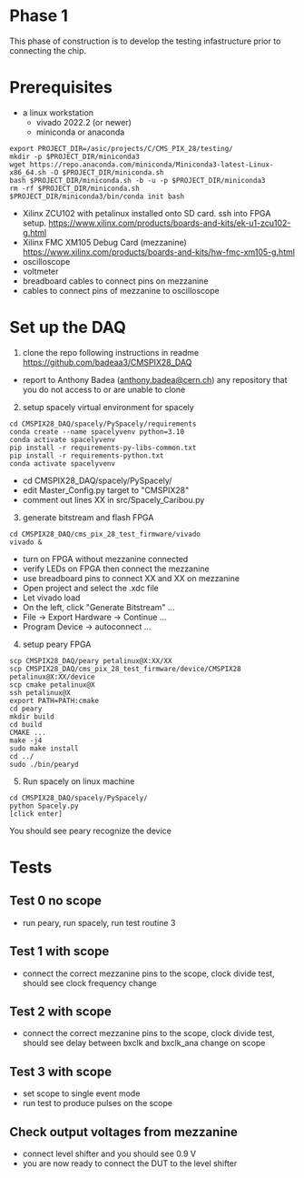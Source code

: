 # Phase 1

This phase of construction is to develop the testing infastructure prior to connecting the chip.

# Prerequisites
- a linux workstation
  - vivado 2022.2 (or newer)
  - miniconda or anaconda
```
export PROJECT_DIR=/asic/projects/C/CMS_PIX_28/testing/
mkdir -p $PROJECT_DIR/miniconda3
wget https://repo.anaconda.com/miniconda/Miniconda3-latest-Linux-x86_64.sh -O $PROJECT_DIR/miniconda.sh
bash $PROJECT_DIR/miniconda.sh -b -u -p $PROJECT_DIR/miniconda3
rm -rf $PROJECT_DIR/miniconda.sh
$PROJECT_DIR/miniconda3/bin/conda init bash
```
- Xilinx ZCU102 with petalinux installed onto SD card. ssh into FPGA setup. https://www.xilinx.com/products/boards-and-kits/ek-u1-zcu102-g.html
- Xilinx FMC XM105 Debug Card (mezzanine) https://www.xilinx.com/products/boards-and-kits/hw-fmc-xm105-g.html
- oscilloscope
- voltmeter 
- breadboard cables to connect pins on mezzanine
- cables to connect pins of mezzanine to oscilloscope

# Set up the DAQ 
1. clone the repo following instructions in readme https://github.com/badeaa3/CMSPIX28_DAQ
  - report to Anthony Badea (anthony.badea@cern.ch) any repository that you do not access to or are unable to clone

2. setup spacely virtual environment for spacely
```
cd CMSPIX28_DAQ/spacely/PySpacely/requirements
conda create --name spacelyvenv python=3.10
conda activate spacelyvenv
pip install -r requirements-py-libs-common.txt
pip install -r requirements-python.txt
conda activate spacelyvenv
```
- cd CMSPIX28_DAQ/spacely/PySpacely/
- edit Master_Config.py target to "CMSPIX28"
- comment out lines XX in src/Spacely_Caribou.py

3. generate bitstream and flash FPGA
```
cd CMSPIX28_DAQ/cms_pix_28_test_firmware/vivado
vivado &
```
- turn on FPGA without mezzanine connected
- verify LEDs on FPGA then connect the mezzanine
- use breadboard pins to connect XX and XX on mezzanine
- Open project and select the .xdc file
- Let vivado load
- On the left, click "Generate Bitstream" ...
- File -> Export Hardware -> Continue ...
- Program Device -> autoconnect ...

4. setup peary FPGA
```
scp CMSPIX28_DAQ/peary petalinux@X:XX/XX
scp CMSPIX28_DAQ/cms_pix_28_test_firmware/device/CMSPIX28 petalinux@X:XX/device
scp cmake petalinux@X
ssh petalinux@X
export PATH=PATH:cmake
cd peary
mkdir build
cd build
CMAKE ...
make -j4
sudo make install
cd ../
sudo ./bin/pearyd
```

5. Run spacely on linux machine
```
cd CMSPIX28_DAQ/spacely/PySpacely/
python Spacely.py
[click enter]
```
You should see peary recognize the device


# Tests

## Test 0 no scope
- run peary, run spacely, run test routine 3 

## Test 1 with scope
- connect the correct mezzanine pins to the scope, clock divide test, should see clock frequency change

## Test 2 with scope
- connect the correct mezzanine pins to the scope, clock divide test, should see delay between bxclk and bxclk_ana change on scope

## Test 3 with scope
- set scope to single event mode
- run test to produce pulses on the scope

## Check output voltages from mezzanine
- connect level shifter and you should see 0.9 V
- you are now ready to connect the DUT to the level shifter